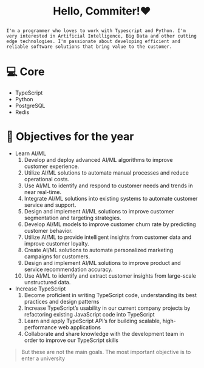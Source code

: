 # <p align="center">Hello, Commiter!❤</p>

```I'm a programmer who loves to work with Typescript and Python. I'm very interested in Artificial Intelligence, Big Data and other cutting edge technologies. I'm passionate about developing efficient and reliable software solutions that bring value to the customer.```

# 💻 Core 
- TypeScript
- Python
- PostgreSQL
- Redis

# 🌠 Objectives for the year

- Learn AI/ML
  1. Develop and deploy advanced AI/ML algorithms to improve customer experience.
  2. Utilize AI/ML solutions to automate manual processes and reduce operational costs.
  3. Use AI/ML to identify and respond to customer needs and trends in near real-time.
  4. Integrate AI/ML solutions into existing systems to automate customer service and support.
  5. Design and implement AI/ML solutions to improve customer segmentation and targeting strategies.
  6. Develop AI/ML models to improve customer churn rate by predicting customer behavior.
  7. Utilize AI/ML to provide intelligent insights from customer data and improve customer loyalty.
  8. Create AI/ML solutions to automate personalized marketing campaigns for customers.
  9. Design and implement AI/ML solutions to improve product and service recommendation accuracy.
  10. Use AI/ML to identify and extract customer insights from large-scale unstructured data.
- Increase TypeScript
  1. Become proficient in writing TypeScript code, understanding its best practices and design patterns
  2. Increase TypeScript’s usability in our current company projects by refactoring existing JavaScript code into TypeScript
  3. Learn and apply TypeScript API’s for building scalable, high-performance web applications
  4. Collaborate and share knowledge with the development team in order to improve our TypeScript skills

> But these are not the main goals. The most important objective is to enter a university
      

